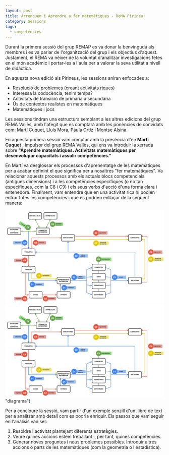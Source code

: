 ```yaml
---
layout: post
title: Arrenquem i Aprendre a fer matemàtiques - ReMA Pirineu!
category: Sessions
tags:
  - competències
---
```


Durant la primera sessió del grup REMAP es va donar la benvinguda als membres i es va parlar de l'organització del grup i els objectius d'aquest. Justament, el REMA va néixer de la voluntat d'analitzar investigacions fetes en el món acadèmic i portar-les a l'aula per a valorar la seva utilitat a nivell de didàctica.

En aquesta nova edició als Pirineus, les sessions aniran enfocades a:

- Resolució de problemes (creant activitats riques)
- Interessa la codocència, tenim temps?
- Activitats de transició de primària a secundària
- Ús de contextos realistes en matemàtiques
- Matemàtiques i jocs

Les sessions tindran una estructura semblant a les altres edicions del grup REMA Vallès, amb l'afegit que es comptarà amb les ponències de convidats com: Martí Cuquet, Lluís Mora, Paula Ortíz i Montse Alsina.

En aquesta primera sessió vam comptar amb la presència d'en **Martí Cuquet** , impulsor del grup REMA Vallès, qui ens va introduir la xerrada sobre **"Aprendre matemàtiques. Activitats matemàtiques per desenvolupar capacitats i assolir competències."**

En Martí va desglossar els processos d'aprenentatge de les matemàtiques per a acabar definint el que significa per a nosaltres "fer matemàtiques". Va relacionar aquests processos amb els actuals blocs competencials (antigues dimensions) i a les competències específiques (o no tan específiques, com la C8 i C9) i els seus verbs d'acció d'una forma clara i entenedora. Finalment, vam entendre que en una activitat rica hi podien entrar totes les competències i que es podrien enllaçar de la següent manera:

![Alt text](./images/actCMP.PNG?raw=true "diagrama")
![Alt text](https://github.com/grup-rema/grup-rema.github.io/blob/master/_posts/images/actCMP.PNG) "diagrama")


Per a concloure la sessió, vam partir d'un exemple senzill d'un llibre de text per a analitzar amb detall com es podria enriquir. Els passos que vam seguir en l'anàlisis van ser:

1. Resoldre l'activitat plantejant diferents estratègies.
2. Veure quines accions estem treballant i, per tant, quines competències.
3. Generar noves preguntes i nous problemes possibles. Introduir altres accions o parts de les matemàtiques (com la geometria o l'estadística).
